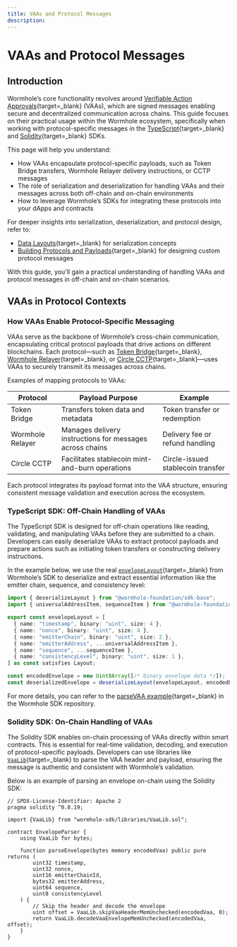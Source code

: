 ```yaml
---
title: VAAs and Protocol Messages
description: 
---
```


# VAAs and Protocol Messages

## Introduction

Wormhole’s core functionality revolves around [Verifiable Action Approvals](/docs/learn/infrastructure/vaas/){target=\_blank} (VAAs), which are signed messages enabling secure and decentralized communication across chains. This guide focuses on their practical usage within the Wormhole ecosystem, specifically when working with protocol-specific messages in the [TypeScript](https://github.com/wormhole-foundation/wormhole-sdk-ts){target=\_blank} and [Solidity](https://github.com/wormhole-foundation/wormhole-solidity-sdk){target=\_blank} SDKs.

This page will help you understand:

 - How VAAs encapsulate protocol-specific payloads, such as Token Bridge transfers, Wormhole Relayer delivery instructions, or CCTP messages
 - The role of serialization and deserialization for handling VAAs and their messages across both off-chain and on-chain environments
 - How to leverage Wormhole’s SDKs for integrating these protocols into your dApps and contracts

For deeper insights into serialization, deserialization, and protocol design, refer to:

 - [Data Layouts](/docs/build/applications/wormhole-sdk/sdk-layout/){target=\_blank} for serialization concepts
 - [Building Protocols and Payloads](/docs/build/applications/wormhole-sdk/protocols-payloads/){target=\_blank} for designing custom protocol messages

With this guide, you'll gain a practical understanding of handling VAAs and protocol messages in off-chain and on-chain scenarios.

## VAAs in Protocol Contexts

### How VAAs Enable Protocol-Specific Messaging

VAAs serve as the backbone of Wormhole’s cross-chain communication, encapsulating critical protocol payloads that drive actions on different blockchains. Each protocol—such as [Token Bridge](https://github.com/wormhole-foundation/wormhole-sdk-ts/tree/main/core/definitions/src/protocols/tokenBridge){target=\_blank}, [Wormhole Relayer](https://github.com/wormhole-foundation/wormhole-sdk-ts/tree/main/core/definitions/src/protocols/relayer){target=\_blank}, or [Circle CCTP](https://github.com/wormhole-foundation/wormhole-sdk-ts/tree/main/core/definitions/src/protocols/circleBridge){target=\_blank}—uses VAAs to securely transmit its messages across chains.

Examples of mapping protocols to VAAs:

| Protocol        | Payload Purpose                                           | Example                            |
|-----------------|-----------------------------------------------------------|------------------------------------|
| Token Bridge    |  Transfers token data and metadata                        |  Token transfer or redemption      |
| Wormhole Relayer|  Manages delivery instructions for messages across chains |  Delivery fee or refund handling   |
| Circle CCTP     |  Facilitates stablecoin mint-and-burn operations          |  Circle-issued stablecoin transfer |

Each protocol integrates its payload format into the VAA structure, ensuring consistent message validation and execution across the ecosystem.

### TypeScript SDK: Off-Chain Handling of VAAs

The TypeScript SDK is designed for off-chain operations like reading, validating, and manipulating VAAs before they are submitted to a chain. Developers can easily deserialize VAAs to extract protocol payloads and prepare actions such as initiating token transfers or constructing delivery instructions.

In the example below, we use the real [`envelopeLayout`](https://github.com/wormhole-foundation/wormhole-sdk-ts/blob/dd6bd2463264680597519285ff559f9e92e85ca7/core/definitions/src/vaa/vaa.ts#L44-L51){target=\_blank} from Wormhole’s SDK to deserialize and extract essential information like the emitter chain, sequence, and consistency level:

```typescript
import { deserializeLayout } from "@wormhole-foundation/sdk-base";
import { universalAddressItem, sequenceItem } from "@wormhole-foundation/core/layout-items/index.js";

export const envelopeLayout = [
  { name: "timestamp", binary: "uint", size: 4 },
  { name: "nonce", binary: "uint", size: 4 },
  { name: "emitterChain", binary: "uint", size: 2 },
  { name: "emitterAddress", ...universalAddressItem },
  { name: "sequence", ...sequenceItem },
  { name: "consistencyLevel", binary: "uint", size: 1 },
] as const satisfies Layout;

const encodedEnvelope = new Uint8Array([/* binary envelope data */]);
const deserializedEnvelope = deserializeLayout(envelopeLayout, encodedEnvelope);
```

For more details, you can refer to the [parseVAA example](https://github.com/wormhole-foundation/wormhole-sdk-ts/blob/main/examples/src/parseVaa.ts){target=\_blank} in the Wormhole SDK repository.

### Solidity SDK: On-Chain Handling of VAAs

The Solidity SDK enables on-chain processing of VAAs directly within smart contracts. This is essential for real-time validation, decoding, and execution of protocol-specific payloads. Developers can use libraries like [`VaaLib`](https://github.com/wormhole-foundation/wormhole-solidity-sdk/blob/e19013d08d1fdf5af9e6344c637e36a270422dd9/src/libraries/VaaLib.sol){target=\_blank} to parse the VAA header and payload, ensuring the message is authentic and consistent with Wormhole’s validation.

Below is an example of parsing an envelope on-chain using the Solidity SDK:

```solidity
// SPDX-License-Identifier: Apache 2
pragma solidity ^0.8.19;

import {VaaLib} from "wormhole-sdk/libraries/VaaLib.sol";

contract EnvelopeParser {
    using VaaLib for bytes;

    function parseEnvelope(bytes memory encodedVaa) public pure returns (
        uint32 timestamp,
        uint32 nonce,
        uint16 emitterChainId,
        bytes32 emitterAddress,
        uint64 sequence,
        uint8 consistencyLevel
    ) {
        // Skip the header and decode the envelope
        uint offset = VaaLib.skipVaaHeaderMemUnchecked(encodedVaa, 0);
        return VaaLib.decodeVaaEnvelopeMemUnchecked(encodedVaa, offset);
    }
}
```



